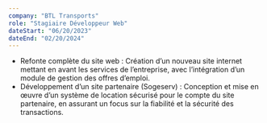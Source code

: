 ```yaml
---
company: "BTL Transports"
role: "Stagiaire Développeur Web"
dateStart: "06/20/2023"
dateEnd: "02/20/2024"
---
```


- Refonte complète du site web : Création d’un nouveau site internet mettant en avant les services de l’entreprise, avec l’intégration d’un module de gestion des offres d’emploi.
- Développement d’un site partenaire (Sogeserv) : Conception et mise en œuvre d’un système de location sécurisé pour le compte du site partenaire, en assurant un focus sur la fiabilité et la sécurité des transactions.
